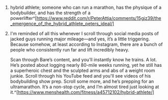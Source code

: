 1. hybrid athlete; someone who can run a marathon, has the physique of a bodybuilder, and has the strength of a powerlifter^[https://www.reddit.com/r/PeterAttia/comments/15gjz39/the_emergence_of_the_hybrid_athlete_peters_ideal/]
2. I'm reminded of all this whenever I scroll through social media posts of jacked guys running major mileage—and yes, it’s a little triggering. Because somehow, at least according to Instagram, there are a bunch of people who consistently run far and lift incredibly heavy.
   
   Scan through Bare’s content, and you’ll instantly know he trains. A lot. He’s posted about logging nearly 80-mile weeks running, yet he still has a superheroic chest and the sculpted arms and abs of a weight room junkie. Scroll through his YouTube feed and you'll see videos of his bodybuilding show prep. Scroll some more, and he’s prepping for an ultramarathon. It’s a non-stop cycle, and I’m almost tired just looking at it.^[https://www.menshealth.com/fitness/a45712102/hybrid-athlete/]
